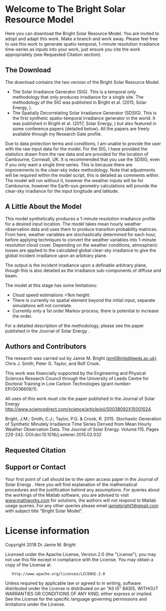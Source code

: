 # Welcome to The Bright Solar Resource Model
Here you can download the Bright Solar Resource Model. 
You are invited to adopt and adapt this work. Make a branch and work away.
Please feel free to use this work to generate spatio-temporal, 1-minute resolution irradiance time-series as inputs into your work, just ensure you cite the work appropriately (see Requested Citation section).

## The Download
The download contains the two version of the Bright Solar Resource Model.
- The Solar Irradiance Generator (SIG). This is a temporal only methodology that only produces irradiance for a single site. The methodology of the SIG was published in Bright et al. (2015, Solar Energy, ).
- The Spatially Decorrelating Solar Irradiance Generator (SDSIG). This is the first synthetic spatio-temporal irradiance generator in the world. It was published in Bright et al. (2017, Solar Energy, ) but also featured in some conference papers (detailed below). All the papers are freely available through my Research Gate profile.

Due to data protection terms and conditions, I am unable to provide the user with the raw input data for the model. For the SIG, I have provided the statistics drawn from the raw data and are provided for the location of Cambourne, Cornwall, UK. It is recommended that you use the SDSIG, even if you only want a single time series. This is because there are improvements to the clear-sky index methodology. 
 Note that adjustments will be required within the model script, this is detailed as comments within. The model will run without it, however the weather inputs will be for Cambourne, however the Earth-sun geometry calculations will provide the clear-sky irradiance for the input longitude and latitude. 

## A Little About the Model
This model synthetically produces a 1-minute resolution irradiance profile for a desired input location. The model takes mean hourly weather observation data and uses them to produce transition probability matrices. From here, weather variables are stochastically determined for each hour, before applying techniques to convert the weather variables into 1-minute resolution cloud cover. Depending on the weather conditions, atmospheric losses are applied to the calculated global clear-sky irradiance to give the global incident irradiance upon an arbitrary plane. 

The output is the incident irradiance upon a definable arbitrary plane, though this is also detailed as the irradiance sub-components of diffuse and beam.

The model at this stage has some limitations: 
* Cloud speed estimations >1km height.
* There is currently no spatial element beyond the initial input, separate simulations will not correlate. 
* Currently only a 1st order Markov process, there is potential to increase the order.

For a detailed description of the methodology, please see the paper published in the Journal of Solar Energy <link>.

## Authors and Contributors
The research was carried out by Jamie M. Bright (pm08jmb@leeds.ac.uk), Chris J. Smith, Peter G. Taylor, and Rolf Crook. 

This work was financially supported by the Engineering and Physical Sciences Research Council through the University of Leeds Centre for Doctoral Training in Low Carbon Technologies (grant number: EP/G036608/1).

All uses of this work must cite the paper published in the Journal of Solar Energy http://www.sciencedirect.com/science/article/pii/S0038092X15001024.

Bright, J.M.; Smith, C.J.; Taylor, P.G. & Crook, R. 2015. Stochastic Generation of Synthetic Minutely Irradiance Time Series Derived from Mean Hourly Weather Observation Data. The Journal of Solar Energy. Volume:115. Pages 229-242. DOI:doi:10.1016/j.solener.2015.02.032

## Requested Citation


## Support or Contact
Your first point of call should be to the open access paper in the Journal of Solar Energy <link>. Here you will find explanation of the mathematical procedures and the justification behind any assumptions. For queries about the workings of the Matlab software, you are advised to visit www.mathworks.com for solutions, the authors will not respond to Matlab usage queries. For any other queries please email jamiebright1@gmail.com with subject title "Bright Solar Model".


# License information

   Copyright 2018 Dr Jamie M. Bright

   Licensed under the Apache License, Version 2.0 (the "License");
   you may not use this file except in compliance with the License.
   You may obtain a copy of the License at

       http://www.apache.org/licenses/LICENSE-2.0

   Unless required by applicable law or agreed to in writing, software
   distributed under the License is distributed on an "AS IS" BASIS,
   WITHOUT WARRANTIES OR CONDITIONS OF ANY KIND, either express or implied.
   See the License for the specific language governing permissions and
   limitations under the License.


